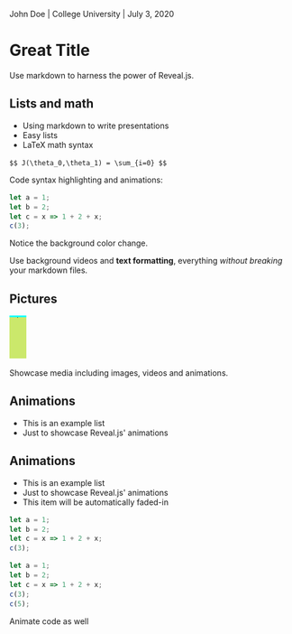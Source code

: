 [comment]: # (This is a CommonMark compliant comment. It will not be included in the presentation.)
[comment]: # (Compile this presentation with --include media)

[comment]: # (Set the theme:)
[comment]: # (THEME = white)
[comment]: # (CODE_THEME = zenburn)

[comment]: # (Pass optional settings to reveal.js:)
[comment]: # (controls: false)
[comment]: # (keyboard: true)
[comment]: # (markdown: { smartypants: true })
[comment]: # (hash: false)

John Doe | College University | July 3, 2020

# Great Title

[comment]: # (A comment starting with three or more !!! marks a slide break.)
[comment]: # (!!!)

Use markdown to harness the power of Reveal.js.

[comment]: # (!!!)

## Lists and math

- Using markdown to write presentations
- Easy lists
- LaTeX math syntax

`$$ J(\theta_0,\theta_1) = \sum_{i=0} $$`

[comment]: # (!!!)

Code syntax highlighting and animations:

```js [1-2|3|4]
let a = 1;
let b = 2;
let c = x => 1 + 2 + x;
c(3);
```

Notice the background color change.

[comment]: # (section attributes for the just-ending slide can be specified:)
[comment]: # (!!! data-background-color="aquamarine")

Use background videos and **text formatting**,
everything *without breaking* your markdown files.

[comment]: # (!!! data-background-video="media/video.mp4", data-background-video-loop data-background-video-muted data-background-opacity="0.2")

## Pictures

![picture of spaghetti](media/image0.gif) <!-- .element: style="height:30vw; image-rendering: crisp-edges;" -->

Showcase media including images, videos and animations.

[comment]: # (!!!)

## Animations

- This is an example list
- Just to showcase Reveal.js' animations

[comment]: # (!!! data-auto-animate)

## Animations

- This is an example list
- Just to showcase Reveal.js' animations
- This item will be automatically faded-in

[comment]: # (!!! data-auto-animate)

```js [1-2|3|4]
let a = 1;
let b = 2;
let c = x => 1 + 2 + x;
c(3);
```
<!-- .element: data-id="code" -->

[comment]: # (!!! data-auto-animate)

```js [5]
let a = 1;
let b = 2;
let c = x => 1 + 2 + x;
c(3);
c(5);
```
<!-- .element: data-id="code" -->

Animate code as well <!-- .element: class="fragment" data-fragment-index="1" -->

[comment]: # (!!! data-auto-animate)
